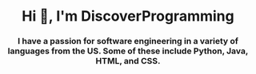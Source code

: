 <h1 align="center">Hi 👋, I'm DiscoverProgramming</h1>
<h3 align="center">I have a passion for software engineering in a variety of languages from the US. Some of these include Python, Java, HTML, and CSS.</h3>

<!---
DiscoverProgramming/DiscoverProgramming is a ✨ special ✨ repository because its `README.md` (this file) appears on your GitHub profile.
You can click the Preview link to take a look at your changes.
--->
